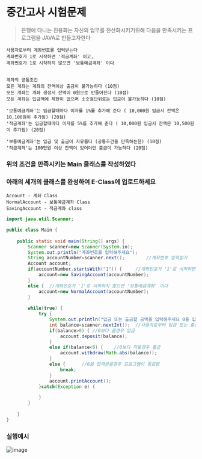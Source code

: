 # 중간고사 시험문제

> 은행에 다니는 진용화는 자신의 업무를 전산화시키기위해 다음을 만족시키는 프로그램을 JAVA로 만들고자한다

```
사용자로부터 계좌번호를 입력받는다 
계좌번호가 1로 시작하면 '적금계좌' 이고,
계좌번호가 1로 시작하지 않으면 '보통예금계좌' 이다


계좌의 공통조건
모든 계좌는 계좌의 잔액이상 출금이 불가능하다 (10점)
모든 계좌는 계좌 생성시 잔액이 0원으로 만들어진다 (10점)
모든 계좌는 입금액에 제한이 없으며 소숫점단위로는 입금이 불가능하다 (10점)

'보통예금계좌'는 입금할때마다 이자를 1%를 추가해 준다 ( 10,000원 입금시 잔액은 10,100원이 추가됨) (20점)
'적금계좌'는 입금할때마다 이자를 5%를 추가해 준다 ( 10,000원 입금시 잔액은 10,500원이 추가됨) (20점)

'보통예금계좌'는 입금 및 출금이 자유롭다 (공통조건을 만족하는한) (10점)
'적금계좌'는 100만원 이상 잔액이 있어야만 출금이 가능하다 (20점)
```

### 위의 조건을 만족시키는 Main 클래스를 작성하였다
### 아래의 세개의 클래스를 완성하여 E-Class에 업로드하세요
```
Account - 계좌 Class
NormalAccount - 보통예금계좌 Class
SavingAccount - 적금계좌 class
```


``` java
import java.util.Scanner;

public class Main {
	
	public static void main(String[] args) {
		Scanner scanner=new Scanner(System.in);
		System.out.println("계좌번호를 입력해주세요");
		String accountNumber=scanner.next();		//계좌번호 입력받기
		Account account;
		if(accountNumber.startsWith("1")) {		//계좌번호가 '1'로 시작하면 적금계좌
			account=new SavingAccount(accountNumber);
		}
		else {	//계좌번호가 '1'로 시작하지 않으면 '보통예금계좌' 이다
			account=new NormalAccount(accountNumber);
		}
		
		while(true) {
			try {
				System.out.println("입금 또는 출금할 금액을 입력해주세요 0을 입력하면 프로그램이 종료됩니다");
				int balance=scanner.nextInt();	//사용자로부터 입금 또는 출금액 입력받기
				if(balance>0) {	//0보다 클경우 입금
					account.deposit(balance);
				}
				else if(balance<0) {	//0보다 작을경우 출금
					account.withdraw(Math.abs(balance));
				}
				else {		//0을 입력받을경우 프로그램이 종료됨
					break;
				}
				account.printAccount();
			}catch(Exception e) {

			}
		}
		
	}
}
```

### 실행예시
![image](https://user-images.githubusercontent.com/21700482/163700531-85f8c86e-f4c1-46b1-8820-a2e482ac096e.png)
